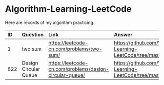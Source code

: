 # Algorithm-Learning-LeetCode
Here are records of my algorithm practicing.

|ID|Question|Link|Answer|Date|
|:--|:--|:--|:--|:--|
|1|two sum|https://leetcode-cn.com/problems/two-sum/|https://github.com/VincentMLiu/Algorithm-Learning-LeetCode/tree/master/src/com/xixi/easy/id0001|2019.07.03|
|622|Design Circular Queue|https://leetcode-cn.com/problems/design-circular-queue/|https://github.com/VincentMLiu/Algorithm-Learning-LeetCode/tree/master/src/com/xixi/medium/id0622|2019.07.10|
